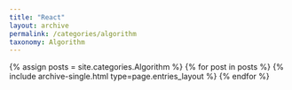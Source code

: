 ```yaml
---
title: "React"
layout: archive
permalink: /categories/algorithm
taxonomy: Algorithm
---
```


{% assign posts = site.categories.Algorithm %}
{% for post in posts %} {% include archive-single.html type=page.entries_layout %} {% endfor %}
